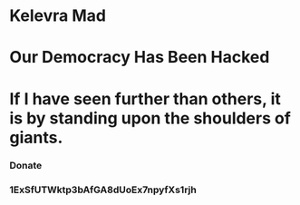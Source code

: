 # Kelevra Mad
# Our Democracy Has Been Hacked
# If I have seen further than others, it is by standing upon the shoulders of giants.

### Donate ###
### 1ExSfUTWktp3bAfGA8dUoEx7npyfXs1rjh ####
